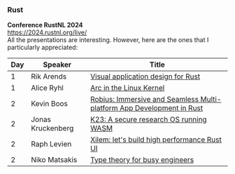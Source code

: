 ### Rust

**Conference RustNL 2024**  
https://2024.rustnl.org/live/  
All the presentations are interesting. However, here are the ones that I
particularly appreciated:

| Day | Speaker           | Title                                                                                                        |
| --- | ----------------- | ------------------------------------------------------------------------------------------------------------ |
| 1   | Rik Arends        | [Visual application design for Rust](https://youtu.be/XLefuzE-ABU?t=1150)                                    |
| 1   | Alice Ryhl        | [Arc in the Linux Kernel](https://youtu.be/XLefuzE-ABU?t=8507)                                               |
| 2   | Kevin Boos        | [Robius: Immersive and Seamless Multi-platform App Development in Rust](https://youtu.be/521NfGf7AR0?t=2940) |
| 2   | Jonas Kruckenberg | [K23: A secure research OS running WASM](https://youtu.be/521NfGf7AR0?t=9820)                                |
| 2   | Raph Levien       | [Xilem: let's build high performance Rust UI](https://youtu.be/521NfGf7AR0?t=19310)                          |
| 2   | Niko Matsakis     | [Type theory for busy engineers](https://youtu.be/521NfGf7AR0?t=25024)                                       |

